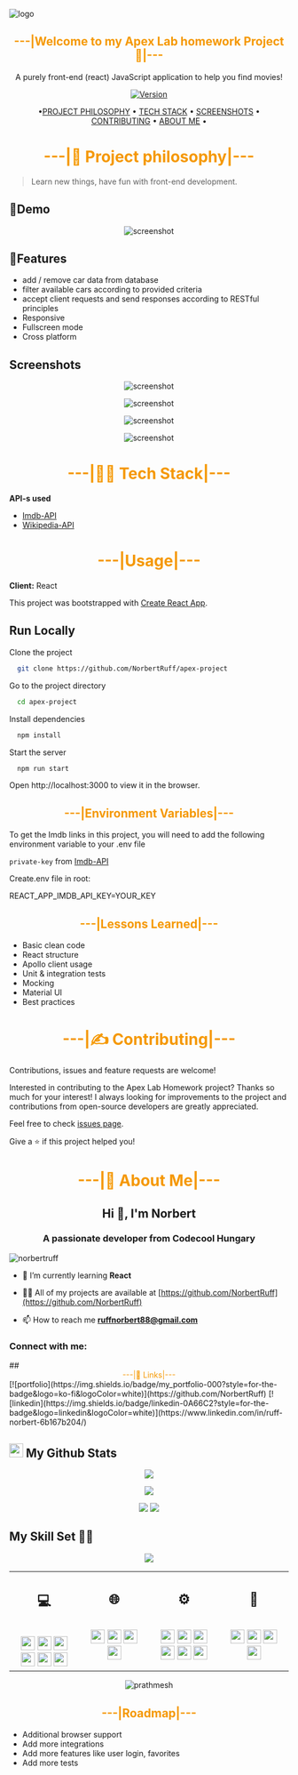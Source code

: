 ![logo](https://github.com/NorbertRuff/apex-project/blob/development/blob/Screenshot%20from%202021-10-18%2023-02-39.png?raw=true)
## <div style="color:#f59800" align="center">---|Welcome to my Apex Lab homework Project 👋|---</div>
<div align="center">
  
A purely front-end (react) JavaScript application to help you find movies!

[![Version](https://img.shields.io/badge/version-v0.6-blue.svg)](https://img.shields.io/badge/version-v1.0-blue.svg?cacheSeconds=2592000)
</div>

<div align="center">

•[PROJECT PHILOSOPHY](https://github.com/NorbertRuff/apex-project/#-project-philosophy) •
[TECH STACK](https://github.com/NorbertRuff/apex-project/#-tech-stack) •
[SCREENSHOTS](https://github.com/NorbertRuff/apex-project/#-screenshots) •
[CONTRIBUTING](https://github.com/NorbertRuff/apex-project/#-contributing) •
[ABOUT ME](https://github.com/NorbertRuff/apex-project/#-about-me)
•

</div>



# <div style="color:#f59800" align="center">---|🧐 Project philosophy|---</div>

> Learn new things, have fun with front-end development.
 

## 🚦Demo
<div align="center">
  
![screenshot](https://github.com/NorbertRuff/apex-project/blob/development/blob/samplegif.gif?raw=true)
  
</div>

## 💺Features

- add / remove car data from database
- filter available cars according to provided criteria
- accept client requests and send responses according to RESTful principles
- Responsive
- Fullscreen mode
- Cross platform


## Screenshots
<div align="center">
  

![screenshot](https://github.com/NorbertRuff/apex-project/blob/development/blob/Screenshot%20from%202021-10-18%2022-47-53.png?raw=true)
  
![screenshot](https://github.com/NorbertRuff/apex-project/blob/development/blob/Screenshot%20from%202021-10-18%2022-48-20.png?raw=true)

![screenshot](https://github.com/NorbertRuff/apex-project/blob/development/blob/Screenshot%20from%202021-10-18%2022-49-54.png?raw=true)

![screenshot](https://github.com/NorbertRuff/apex-project/blob/development/blob/Screenshot%20from%202021-10-18%2022-50-36.png?raw=true)


</div>
 
# <div style="color:#f59800" align="center">---|👨‍💻 Tech Stack|---</div>

**API-s used** 

- [Imdb-API](https://imdb-api.com)
- [Wikipedia-API](https://www.mediawiki.org/wiki/API:Main_page)


# <div style="color:#f59800" align="center">---|Usage|---</div>

**Client:** React

This project was bootstrapped with [Create React App](https://github.com/facebook/create-react-app).

## Run Locally

Clone the project

```bash
  git clone https://github.com/NorbertRuff/apex-project
```

Go to the project directory

```bash
  cd apex-project
```

Install dependencies

```bash
  npm install
```

Start the server

```bash
  npm run start
```

Open http://localhost:3000 to view it in the browser.
  
## <div style="color:#f59800" align="center">---|Environment Variables|---</div>

To get the Imdb links in this project, you will need to add the following environment variable to your .env file

`private-key` from [Imdb-API](https://imdb-api.com)


Create.env file in root:

REACT_APP_IMDB_API_KEY=YOUR_KEY


## <div style="color:#f59800" align="center">---|Lessons Learned|---</div>

- Basic clean code
- React structure
- Apollo client usage
- Unit & integration tests
- Mocking
- Material UI
- Best practices


# <div style="color:#f59800" align="center">---|✍️ Contributing|---</div>

Contributions, issues and feature requests are welcome!<br/>

Interested in contributing to the Apex Lab Homework project? Thanks so much for your interest! I always looking for improvements to the project and contributions from open-source developers are greatly appreciated.

Feel free to check [issues page](https://github.com/NorbertRuff/apex-project/issues).


Give a ⭐️ if this project helped you!


# <div style="color:#f59800" align="center">---|🚀 About Me|---</div>

<h2 align="center">Hi 👋, I'm Norbert</h2>
<h3 align="center">A passionate developer from Codecool Hungary</h3>

<p align="left"> <img src="https://komarev.com/ghpvc/?username=norbertruff&label=Profile%20views&color=0e75b6&style=flat" alt="norbertruff" /> </p>

- 🌱 I’m currently learning **React**

- 👨‍💻 All of my projects are available at [https://github.com/NorbertRuff](https://github.com/NorbertRuff)

- 📫 How to reach me **ruffnorbert88@gmail.com**

<h3 align="left">Connect with me:</h3>
## <div style="color:#f59800" align="center">---|🔗 Links|---</div>
[![portfolio](https://img.shields.io/badge/my_portfolio-000?style=for-the-badge&logo=ko-fi&logoColor=white)](https://github.com/NorbertRuff)
[![linkedin](https://img.shields.io/badge/linkedin-0A66C2?style=for-the-badge&logo=linkedin&logoColor=white)](https://www.linkedin.com/in/ruff-norbert-6b167b204/)

<h2><img src="https://media.giphy.com/media/cj87CxfRtrUifF3Ryk/giphy.gif" height="25"> My Github Stats</h2>

<div align="center">

[![](https://raw.githubusercontent.com/NorbertRuff/NorbertRuff/master/profile-summary-card-output/dracula/0-profile-details.svg)](https://github.com/vn7n24fzkq/github-profile-summary-cards)

[![](https://raw.githubusercontent.com/NorbertRuff/NorbertRuff/master/profile-summary-card-output/dracula/2-most-commit-language.svg)](https://github.com/vn7n24fzkq/github-profile-summary-cards)

[![](https://raw.githubusercontent.com/NorbertRuff/NorbertRuff/master/profile-summary-card-output/dracula/3-stats.svg)](https://github.com/vn7n24fzkq/github-profile-summary-cards) [![](https://raw.githubusercontent.com/NorbertRuff/NorbertRuff/master/profile-summary-card-output/dracula/4-productive-time.svg)](https://github.com/vn7n24fzkq/github-profile-summary-cards)

</div>



## My Skill Set 👩‍💻

<div align="center">  
<img src="https://www.codewars.com/users/NorbertRuff/badges/large">
</div>

<table><tr><td valign="top" width="25%">
<h2 align="center"> 💻 </h2><br>

<div align="center">  
<img src="https://img.shields.io/badge/Python-3776AB?style=flat-square&logo=python&logoColor=white" height="25">
<img src="https://img.shields.io/badge/Java-ED8B00?style=flat-square&logo=java&logoColor=white" height="25">
<img src="https://img.shields.io/badge/JavaScript-F7DF1E?style=flat-square&logo=javascript&logoColor=black" height="25">
<img src="https://img.shields.io/badge/Node.js-43853D?style=flat-square&logo=node.js&logoColor=white" height="25">
<img src="https://img.shields.io/badge/Flask-000000?style=flat-square&logo=flask&logoColor=white" height="25">
<img src="https://img.shields.io/badge/PostgreSQL-316192?style=flat-square&logo=postgresql&logoColor=white" height="25">
</div>


</td><td valign="top" width="25%">

<h2 align="center"> 🌐 </h2><br>

<div align="center">  


<img src="https://img.shields.io/badge/-CSS3-1572B6?style=flat-square&logo=css3" height="25">
<img src="https://img.shields.io/badge/HTML5-E34F26?style=flat-square&logo=html5&logoColor=white" height="25">
<img src="https://img.shields.io/badge/React-20232A?style=flat-square&logo=react&logoColor=61DAFB" height="25">
<img src="https://img.shields.io/badge/Bootstrap-563D7C?style=flat-square&logo=bootstrap&logoColor=white" height="25">

</div>

</td><td valign="top" width="25%">

<h2 align="center"> ⚙ </h2><br>

<div align="center">

<img src="https://img.shields.io/badge/-Linux-black?style=flat-square&logo=Linux" height="25"> 
<img src="https://img.shields.io/badge/Windows-0078D6?style=flat-square&logo=windows&logoColor=white" height="25"> 
<img src="https://img.shields.io/badge/Ubuntu-E95420?style=flat-square&logo=ubuntu&logoColor=white" height="25">
<img src="https://img.shields.io/badge/-Git-black?style=flat-square&logo=git" height="25"> 
<img src="https://img.shields.io/badge/-GitHub-181717?style=flat-square&logo=github" height="25"> 
<img src="https://img.shields.io/badge/Markdown-000000?style=flat-square&logo=markdown&logoColor=white" height="25">

</div>

</td>
</td><td valign="top" width="25%">

<h2 align="center"> 🎨 </h2><br>

<div align="center">
 <img src="https://aleen42.github.io/badges/src/photoshop.svg" height="25">
<img src="https://aleen42.github.io/badges/src/illustrator.svg" height="25">
<img src="https://aleen42.github.io/badges/src/dreamweaver.svg" height="25">
<img src="https://aleen42.github.io/badges/src/flash.svg" height="25">
  
 </div>

</td>
</tr></table>  

<div align="center">

<p align="center"> <img src="https://komarev.com/ghpvc/?username=NorbertRuff&label=Profile%20views&color=0e75b6&style=flat-square" alt="prathmesh" /> </p>


</div>

## <div style="color:#f59800" align="center">---|Roadmap|---</div>

- Additional browser support
- Add more integrations
- Add more features like user login, favorites
- Add more tests

